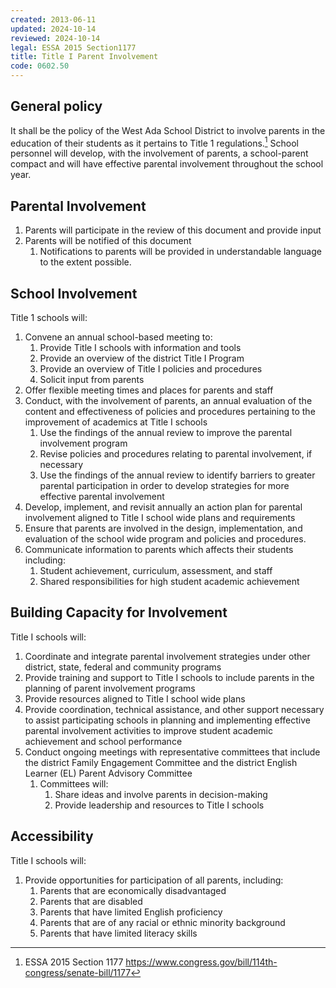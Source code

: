 ```yaml
---
created: 2013-06-11
updated: 2024-10-14
reviewed: 2024-10-14
legal: ESSA 2015 Section1177
title: Title I Parent Involvement
code: 0602.50
---
```


## General policy

It shall be the policy of the West Ada School District to involve parents in the education of their students as it pertains to Title 1 regulations.[^1] School personnel will develop, with the involvement of parents, a school-parent compact and will have effective parental involvement throughout the school year.

## Parental Involvement

1.  Parents will participate in the review of this document and provide input
1.  Parents will be notified of this document
    1. Notifications to parents will be provided in understandable language to the extent possible.

## School Involvement

Title 1 schools will:

1. Convene an annual school-based meeting to:
    1. Provide Title I schools with information and tools
    1. Provide an overview of the district Title I Program
    1. Provide an overview of Title I policies and procedures
    1. Solicit input from parents
1. Offer flexible meeting times and places for parents and staff
1. Conduct, with the involvement of parents, an annual evaluation of the content and effectiveness of policies and procedures pertaining to the improvement of academics at Title I schools
    1. Use the findings of the annual review to improve the parental involvement program
    1. Revise policies and procedures relating to parental involvement, if necessary
    1. Use the findings of the annual review to identify barriers to greater parental participation in order to develop strategies for more effective parental involvement
1. Develop, implement, and revisit annually an action plan for parental involvement aligned to Title I school wide plans and requirements
1. Ensure that parents are involved in the design, implementation, and evaluation of the school wide program and policies and procedures.
1. Communicate information to parents which affects their students including:
    1. Student achievement, curriculum, assessment, and staff
    1. Shared responsibilities for high student academic achievement

## Building Capacity for Involvement

Title I schools will:

1. Coordinate and integrate parental involvement strategies under other district, state, federal and community programs
1. Provide training and support to Title I schools to include parents in the planning of parent involvement programs
1. Provide resources aligned to Title I school wide plans
1. Provide coordination, technical assistance, and other support necessary to assist participating schools in planning and implementing effective parental involvement activities to improve student academic achievement and school performance
1. Conduct ongoing meetings with representative committees that include the district Family Engagement
Committee and the district English Learner (EL) Parent Advisory Committee
    1. Committees will:
        1. Share ideas and involve parents in decision-making
        1. Provide leadership and resources to Title I schools

## Accessibility

Title I schools will:

1. Provide opportunities for participation of all parents, including:
    1. Parents that are economically disadvantaged
    1. Parents that are disabled
    1. Parents that have limited English proficiency
    1. Parents that are of any racial or ethnic minority background
    1. Parents that have limited literacy skills

[^1]: ESSA 2015 Section 1177 https://www.congress.gov/bill/114th-congress/senate-bill/1177
